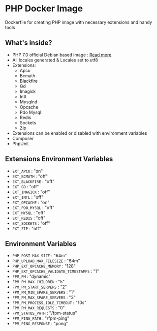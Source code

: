 # PHP Docker Image

Dockerfile for creating PHP image with necessary extensions and handy tools

## What's inside?

* PHP 7.0 official Debian based image : [Read more](https://github.com/docker-library/php/blob/master/7.0/fpm/Dockerfile)
* All locales generated & Locales set to utf8
* Extensions: 
  * Apcu
  * Bcmath
  * Blackfire
  * Gd
  * Imagick
  * Intl 
  * Mysqlnd
  * Opcache
  * Pdo Mysql 
  * Redis
  * Sockets
  * Zip 
* Extensions can be enabled or disabled with environment variables
* Composer
* PhpUnit

## Extensions Environment Variables
* `EXT_APCU` : "on"
* `EXT_BCMATH` : "off"
* `EXT_BLACKFIRE` : "off"
* `EXT_GD` : "off"
* `EXT_IMAGICK` : "off"
* `EXT_INTL` : "off"
* `EXT_OPCACHE` : "on"
* `EXT_PDO_MYSQL` : "off"
* `EXT_MYSQL` : "off"
* `EXT_REDIS` : "off"
* `EXT_SOCKETS` : "off"
* `EXT_ZIP` : "off"

## Environment Variables
* `PHP_POST_MAX_SIZE` : "64m"
* `PHP_UPLOAD_MAX_FILESIZE` : "64m"
* `PHP_EXT_OPCACHE_MEMORY` : "128"
* `PHP_EXT_OPCACHE_VALIDATE_TIMESTAMPS` : "1"
* `FPM_PM` : "dynamic"
* `FPM_PM_MAX_CHILDREN` : "5"
* `FPM_PM_START_SERVERS` : "2"
* `FPM_PM_MIN_SPARE_SERVERS` : "1"
* `FPM_PM_MAX_SPARE_SERVERS` : "3"
* `FPM_PM_PROCESS_IDLE_TIMEOUT` : "10s"
* `FPM_PM_MAX_REQUESTS` : "0"
* `FPM_STATUS_PATH` : "/fpm-status"
* `FPM_PING_PATH` : "/fpm-ping"
* `FPM_PING_RESPONSE` : "pong"
